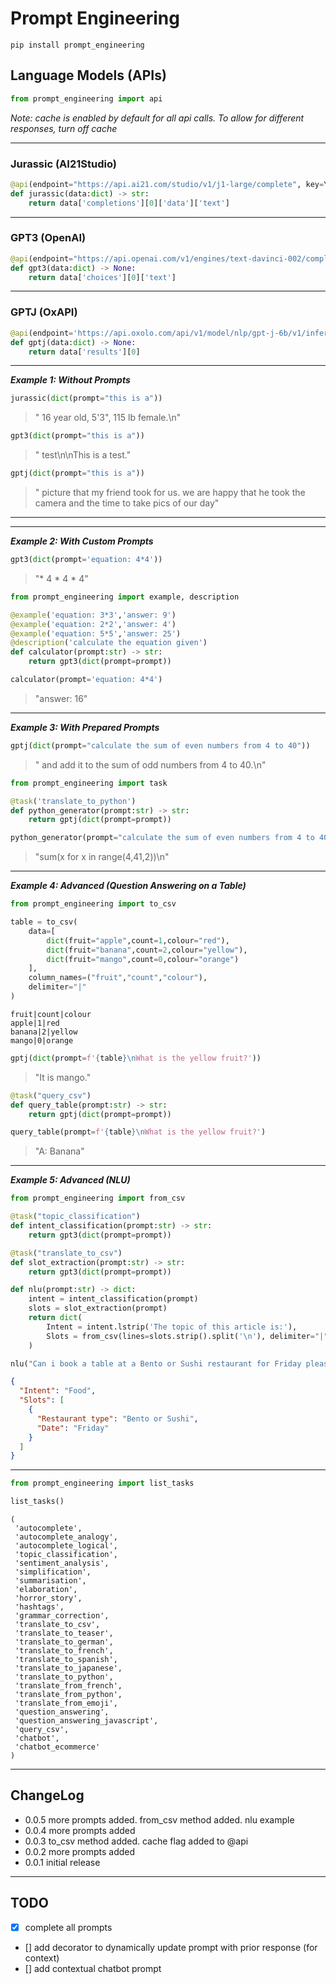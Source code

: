 # Prompt Engineering

```
pip install prompt_engineering
```
## Language Models (APIs)

```python
from prompt_engineering import api
```

*Note: cache is enabled by default for all api calls. To allow for different responses, turn off cache*

---
### Jurassic (AI21Studio)
```python
@api(endpoint="https://api.ai21.com/studio/v1/j1-large/complete", key=YOUR_AI21_KEY, hyperparameters=dict(temperature=.6), cache=False)
def jurassic(data:dict) -> str:
    return data['completions'][0]['data']['text']
```

---

### GPT3 (OpenAI)
```python
@api(endpoint="https://api.openai.com/v1/engines/text-davinci-002/completions", key=YOUR_OPENAI_KEY, hyperparameters=dict(temperature=.6),cache=False)
def gpt3(data:dict) -> None:
    return data['choices'][0]['text']

```
---

### GPTJ (OxAPI)

```python
@api(endpoint='https://api.oxolo.com/api/v1/model/nlp/gpt-j-6b/v1/inference', key=YOUR_OXAPI_KEY, hyperparameters=dict(temperature=.6, eos_words =["\n", "###"]),cache=False)
def gptj(data:dict) -> None:
    return data['results'][0]
```

---

***Example 1: Without Prompts***

```python
jurassic(dict(prompt="this is a"))
```
> " 16 year old, 5'3\", 115 lb female.\n"

```python
gpt3(dict(prompt="this is a"))
```
> " test\n\nThis is a test."

```python
gptj(dict(prompt="this is a"))
```

> " picture that my friend took for us. we are happy that he took the camera and the time to take pics of our day"
---

---
***Example 2: With Custom Prompts***

```python
gpt3(dict(prompt='equation: 4*4'))
```
>  "* 4 * 4 * 4"


```python
from prompt_engineering import example, description

@example('equation: 3*3','answer: 9')
@example('equation: 2*2','answer: 4')
@example('equation: 5*5','answer: 25')
@description('calculate the equation given')
def calculator(prompt:str) -> str:
    return gpt3(dict(prompt=prompt))
```

```python
calculator(prompt='equation: 4*4')
```
> "answer: 16"

---
***Example 3: With Prepared Prompts***

```python
gptj(dict(prompt="calculate the sum of even numbers from 4 to 40"))
```
>  " and add it to the sum of odd numbers from 4 to 40.\n"


```python
from prompt_engineering import task

@task('translate_to_python')
def python_generator(prompt:str) -> str:
    return gptj(dict(prompt=prompt))

```

```python
python_generator(prompt="calculate the sum of even numbers from 4 to 40")
```
> "sum(x for x in range(4,41,2))\n"

---
***Example 4: Advanced (Question Answering on a Table)***
```python
from prompt_engineering import to_csv

table = to_csv(
    data=[
        dict(fruit="apple",count=1,colour="red"),
        dict(fruit="banana",count=2,colour="yellow"),
        dict(fruit="mango",count=0,colour="orange")
    ],
    column_names=("fruit","count","colour"),
    delimiter="|"
)
```
```
fruit|count|colour
apple|1|red
banana|2|yellow
mango|0|orange
```


```python
gptj(dict(prompt=f'{table}\nWhat is the yellow fruit?'))
```
> "It is mango."

```python
@task("query_csv")
def query_table(prompt:str) -> str:    
    return gptj(dict(prompt=prompt))
```

```python
query_table(prompt=f'{table}\nWhat is the yellow fruit?')
```
> "A: Banana"

---
***Example 5: Advanced (NLU)***

```python
from prompt_engineering import from_csv

@task("topic_classification")
def intent_classification(prompt:str) -> str:
    return gpt3(dict(prompt=prompt))

@task("translate_to_csv")
def slot_extraction(prompt:str) -> str:    
    return gpt3(dict(prompt=prompt))

def nlu(prompt:str) -> dict:
    intent = intent_classification(prompt)
    slots = slot_extraction(prompt)
    return dict(
        Intent = intent.lstrip('The topic of this article is:'),
        Slots = from_csv(lines=slots.strip().split('\n'), delimiter="|")
    )
```

```python
nlu("Can i book a table at a Bento or Sushi restaurant for Friday please")
```

```json
{
  "Intent": "Food",
  "Slots": [
    {
      "Restaurant type": "Bento or Sushi",
      "Date": "Friday"
    }
  ]
}
```

---

```python
from prompt_engineering import list_tasks

list_tasks()
```
```
(
 'autocomplete',
 'autocomplete_analogy',
 'autocomplete_logical',
 'topic_classification',
 'sentiment_analysis',
 'simplification',
 'summarisation',
 'elaboration',
 'horror_story',
 'hashtags',
 'grammar_correction',
 'translate_to_csv',
 'translate_to_teaser',
 'translate_to_german',
 'translate_to_french',
 'translate_to_spanish',
 'translate_to_japanese',
 'translate_to_python',
 'translate_from_french',
 'translate_from_python',
 'translate_from_emoji',
 'question_answering',
 'question_answering_javascript',
 'query_csv',
 'chatbot',
 'chatbot_ecommerce'
)
```
---

## ChangeLog
- 0.0.5 more prompts added. from_csv method added. nlu example
- 0.0.4 more prompts added
- 0.0.3 to_csv method added. cache flag added to @api
- 0.0.2 more prompts added
- 0.0.1 initial release

---
## TODO
- [x] complete all prompts
- [] add decorator to dynamically update prompt with prior response (for context)
- [] add contextual chatbot prompt